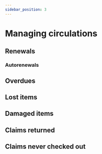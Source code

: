```yaml
---
sidebar_position: 3
---
```


# Managing circulations

## Renewals

### Autorenewals

## Overdues

## Lost items

## Damaged items

## Claims returned

## Claims never checked out